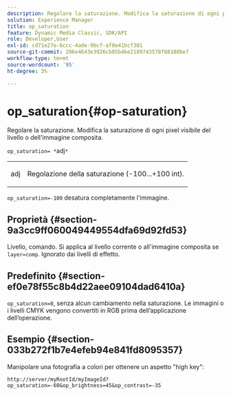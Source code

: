 ```yaml
---
description: Regolare la saturazione. Modifica la saturazione di ogni pixel visibile del livello o dell'immagine composita.
solution: Experience Manager
title: op_saturation
feature: Dynamic Media Classic, SDK/API
role: Developer,User
exl-id: cd71e27e-6ccc-4ade-9bcf-af8e41bcf381
source-git-commit: 206e4643e3926cb85b4be2189743578f88180be7
workflow-type: tm+mt
source-wordcount: '95'
ht-degree: 3%

---
```


# op_saturation{#op-saturation}

Regolare la saturazione. Modifica la saturazione di ogni pixel visibile del livello o dell&#39;immagine composita.

`op_saturation= *`adj`*`

<table id="simpletable_5F118A28FE674B06A16F6F19C56B4594"> 
 <tr class="strow"> 
  <td class="stentry"> <p><span class="varname"> adj</span> </p> </td> 
  <td class="stentry"> <p>Regolazione della saturazione (-100...+100 int). </p></td> 
 </tr> 
</table>

`op_saturation=-100` desatura completamente l&#39;immagine.

## Proprietà {#section-9a3cc9ff060049449554dfa69d92fd53}

Livello, comando. Si applica al livello corrente o all&#39;immagine composita se `layer=comp`. Ignorato dai livelli di effetto.

## Predefinito {#section-ef0e78f55c8b4d22aee09104dad6410a}

`op_saturation=0`, senza alcun cambiamento nella saturazione. Le immagini o i livelli CMYK vengono convertiti in RGB prima dell’applicazione dell’operazione.

## Esempio {#section-033b272f1b7e4efeb94e841fd8095357}

Manipolare una fotografia a colori per ottenere un aspetto &quot;high key&quot;:

`http://server/myRootId/myImageId?op_saturation=-60&op_brightness=45&op_contrast=-35`
